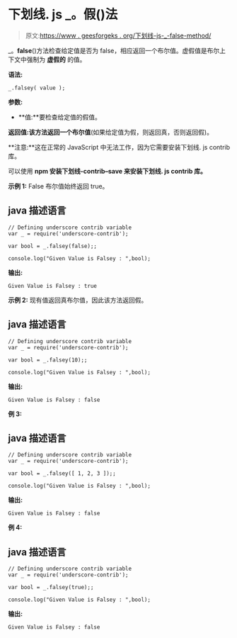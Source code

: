# 下划线. js _。假()法

> 原文:[https://www . geesforgeks . org/下划线-js-_-false-method/](https://www.geeksforgeeks.org/underscore-js-_-falsey-method/)

_。**false**()方法检查给定值是否为 false，相应返回一个布尔值。虚假值是布尔上下文中强制为 **虚假的** 的值。

**语法:**

```
_.falsey( value );
```

**参数:**

*   **值:**要检查给定值的假值。

**返回值:**该方法返回一个**布尔值**(如果给定值为假，则返回真，否则返回假)。

**注意:**这在正常的 JavaScript 中无法工作，因为它需要安装下划线. js contrib 库。

可以使用 **npm 安装下划线-contrib–save 来安装下划线. js contrib 库。**

**示例 1:** False 布尔值始终返回 true。

## java 描述语言

```
// Defining underscore contrib variable
var _ = require('underscore-contrib'); 

var bool = _.falsey(false);;

console.log("Given Value is Falsey : ",bool);
```

**输出:**

```
Given Value is Falsey : true
```

**示例 2:** 现有值返回真布尔值，因此该方法返回假。

## java 描述语言

```
// Defining underscore contrib variable
var _ = require('underscore-contrib'); 

var bool = _.falsey(10);;

console.log("Given Value is Falsey : ",bool);
```

**输出:**

```
Given Value is Falsey : false    
```

**例 3:**

## java 描述语言

```
// Defining underscore contrib variable
var _ = require('underscore-contrib'); 

var bool = _.falsey([ 1, 2, 3 ]);;

console.log("Given Value is Falsey : ",bool);
```

**输出:**

```
Given Value is Falsey : false
```

**例 4:**

## java 描述语言

```
// Defining underscore contrib variable
var _ = require('underscore-contrib'); 

var bool = _.falsey(true);;

console.log("Given Value is Falsey : ",bool);
```

**输出:**

```
Given Value is Falsey : false    
```